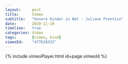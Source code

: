 ```yaml
---
layout:     post
title:      Vimeo
subtitle:   "Unsere Kinder in Not - Juliane Prentice"
date:       2020-11-10
timeline:   true
categories: Video
tags:       [vimeo, kind]
vimeoId:    "477628332"
---
```

{% include vimeoPlayer.html id=page.vimeoId %}
